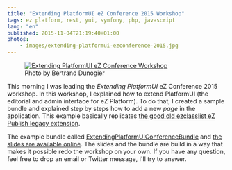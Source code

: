 ```yaml
---
title: "Extending PlatformUI eZ Conference 2015 Workshop"
tags: ez platform, rest, yui, symfony, php, javascript
lang: "en"
published: 2015-11-04T21:19:40+01:00
photos:
    - images/extending-platformui-ezconference-2015.jpg
---
```


<figure class="object-center">
    <a href="/images/extending-platformui-ezconference-2015.jpg"><img loading="lazy" src="/images/660x/extending-platformui-ezconference-2015.jpg" alt="Extending PlatformUI eZ Conference Workshop"></a>
    <figcaption>
    Photo by Bertrand Dunogier
    </figcaption>
</figure>

This morning I was leading the *Extending PlatformUI* eZ Conference
2015 workshop. In this workshop, I explained how to
extend PlatformUI (the editorial and admin interface for eZ
Platform). To do that, I created a sample bundle and
explained step by steps how to add a new *page* in the application. This example
basically replicates [the good old ezclasslist eZ Publish legacy
extension](/tag/ez-class-lists).

The example bundle called
[ExtendingPlatformUIConferenceBundle](https://github.com/ezsystems/ExtendingPlatformUIConferenceBundle)
and [the slides are available
online](http://dpobel.github.io/slides-ez/extending-platformui-ezconference-2015/).
The slides and the bundle are build in a way that makes it possible redo the
workshop on your own. If you have any question, feel free to drop an email or
Twitter message, I'll try to answer.
